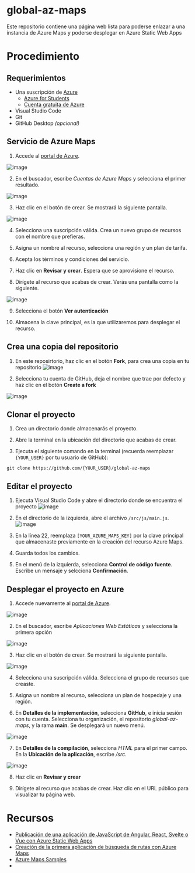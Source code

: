 # global-az-maps
Este repositorio contiene una página web lista para poderse enlazar a una instancia de Azure Maps y poderse desplegar en Azure Static Web Apps

# Procedimiento
## Requerimientos 
- Una suscripción de [Azure](https://azure.microsoft.com/es-es/?wt.mc_id=studentamb_159817)
  - [Azure for Students](https://azure.microsoft.com/es-es/free/students/?wt.mc_id=studentamb_159817)
  - [Cuenta gratuita de Azure](https://azure.microsoft.com/es-es/free/?wt.mc_id=studentamb_159817) 
- Visual Studio Code
- Git 
- GitHub Desktop _(opcional)_

## Servicio de Azure Maps
1. Accede al [portal de Azure](https://portal.azure.com/?wt.mc_id=studentamb_159817).

![image](https://github.com/tohtechcommunity/global-az-maps/assets/50784966/4cf259e0-875b-4783-a313-47cc0c3e261e)

2. En el buscador, escribe _Cuentas de Azure Maps_ y selecciona el primer resultado.

![image](https://github.com/tohtechcommunity/global-az-maps/assets/50784966/f4df1124-0de4-41c8-bf78-b71b46376291)


3. Haz clic en el botón de crear. Se mostrará la siguiente pantalla.

![image](https://github.com/tohtechcommunity/global-az-maps/assets/50784966/4740d0dc-f548-4270-8d58-de43179eab3d)

4. Selecciona una suscripción válida. Crea un nuevo grupo de recursos con el nombre que prefieras.

5. Asigna un nombre al recurso, selecciona una región y un plan de tarifa.

6. Acepta los términos y condiciones del servicio.

7. Haz clic en **Revisar y crear**. Espera que se aprovisione el recurso.

8. Dirígete al recurso que acabas de crear. Verás una pantalla como la siguiente.

![image](https://github.com/tohtechcommunity/global-az-maps/assets/50784966/816f1d4c-0a11-4a8a-a83a-4cecae9cdda2)

9. Selecciona el botón **Ver autenticación**

10. Almacena la clave principal, es la que utilizaremos para desplegar el recurso.

## Crea una copia del repositorio
1. En este reposirtorio, haz clic en el botón **Fork**, para crea una copia en tu repositorio
![image](https://github.com/tohtechcommunity/global-az-maps/assets/50784966/3a3359e1-6986-4fd2-9292-a42d7dfac1f7)

2. Selecciona tu cuenta de GitHub, deja el nombre que trae por defecto y haz clic en el botón **Create a fork**

![image](https://github.com/tohtechcommunity/global-az-maps/assets/50784966/a8d7c0a9-04ca-48b3-912c-8d48fa2fbd6c)


## Clonar el proyecto
1. Crea un directorio donde almacenarás el proyecto.

2. Abre la terminal en la ubicación del directorio que acabas de crear.

3. Ejecuta el siguiente comando en la terminal (recuerda reemplazar `{YOUR_USER}` por tu usuario de GitHub):

```
git clone https://github.com/{YOUR_USER}/global-az-maps
```

## Editar el proyecto
1. Ejecuta Visual Studio Code y abre el directorio donde se encuentra el proyecto
![image](https://github.com/tohtechcommunity/global-az-maps/assets/50784966/f4c23f9f-13cc-456c-94f0-1f6d7cfb609b)

2. En el directorio de la izquierda, abre el archivo `/src/js/main.js`.
![image](https://github.com/tohtechcommunity/global-az-maps/assets/50784966/33654a50-6fbf-4019-b182-a9e9ab49e739)

3. En la línea 22, reemplaza `[YOUR_AZURE_MAPS_KEY]` por la clave principal que almacenaste previamente en la creación del recurso Azure Maps.

4. Guarda todos los cambios.

5. En el menú de la izquierda, selecciona **Control de código fuente**. Escribe un mensaje y selcciona **Confirmación**. 

## Desplegar el proyecto en Azure
1. Accede nuevamente al [portal de Azure](https://portal.azure.com/?wt.mc_id=studentamb_159817).

![image](https://github.com/tohtechcommunity/global-az-maps/assets/50784966/4cf259e0-875b-4783-a313-47cc0c3e261e)

2. En el buscador, escribe _Aplicaciones Web Estáticas_ y selecciona la primera opción

![image](https://github.com/tohtechcommunity/global-az-maps/assets/50784966/30dfe834-3b9b-4db3-87ef-b0cb964a1100)

3. Haz clic en el botón de crear. Se mostrará la siguiente pantalla.

![image](https://github.com/tohtechcommunity/global-az-maps/assets/50784966/a2cbd82f-a97b-450c-849a-74699bad4f15)

4. Selecciona una suscripción válida. Selecciona el grupo de recursos que creaste.

5. Asigna un nombre al recurso, selecciona un plan de hospedaje y una región.

6. En **Detalles de la implementación**, selecciona **GitHub**, e inicia sesión con tu cuenta. Selecciona tu organización, el repositorio _global-az-maps_, y la rama **main**. Se desplegará un nuevo menú.

![image](https://github.com/tohtechcommunity/global-az-maps/assets/50784966/32fa6a6a-c1b0-4335-967f-46319d0c1be7)

7. En **Detalles de la compilación**, selecciona _HTML_ para el primer campo. En la **Ubicación de la aplicación**, escribe _/src_.

![image](https://github.com/tohtechcommunity/global-az-maps/assets/50784966/24d24476-9666-488f-9952-ec008c379183)

8. Haz clic en **Revisar y crear**

9. Dirígete al recurso que acabas de crear. Haz clic en el URL público para visualizar tu página web.

# Recursos

- [Publicación de una aplicación de JavaScript de Angular, React, Svelte o Vue con Azure Static Web Apps](https://learn.microsoft.com/es-es/training/modules/publish-app-service-static-web-app-api/?wt.mc_id=studentamb_159817)
- [Creación de la primera aplicación de búsqueda de rutas con Azure Maps](https://learn.microsoft.com/es-es/training/modules/create-your-first-app-with-azure-maps/?wt.mc_id=studentamb_159817)
- [Azure Maps Samples](https://samples.azuremaps.com/)
- 
